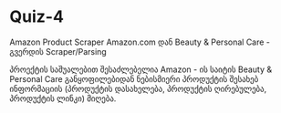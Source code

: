 # Quiz-4
Amazon Product Scraper
Amazon.com დან Beauty & Personal Care - გვერდის Scraper/Parsing

პროექტის საშუალებით შესაძლებელია Amazon - ის საიტის Beauty & Personal Care განყოფილებიდან ნებისმიერი პროდუქტის შესახებ ინფორმაციის (პროდუქტის დასახელება, პროდუქტის ღირებულება, პროდუქტის ლინკი) მიღება.
